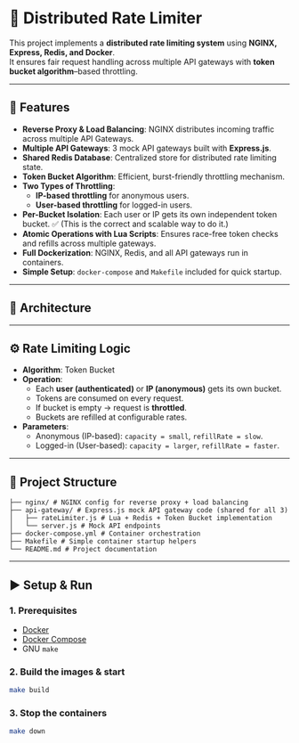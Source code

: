 # 🚦 Distributed Rate Limiter

This project implements a **distributed rate limiting system** using **NGINX, Express, Redis, and Docker**.  
It ensures fair request handling across multiple API gateways with **token bucket algorithm**–based throttling.

---

## 📌 Features

- **Reverse Proxy & Load Balancing**: NGINX distributes incoming traffic across multiple API Gateways.  
- **Multiple API Gateways**: 3 mock API gateways built with **Express.js**.  
- **Shared Redis Database**: Centralized store for distributed rate limiting state.  
- **Token Bucket Algorithm**: Efficient, burst-friendly throttling mechanism.  
- **Two Types of Throttling**:
  - **IP-based throttling** for anonymous users.
  - **User-based throttling** for logged-in users.
- **Per-Bucket Isolation**: Each user or IP gets its own independent token bucket. ✅ (This is the correct and scalable way to do it.)  
- **Atomic Operations with Lua Scripts**: Ensures race-free token checks and refills across multiple gateways.  
- **Full Dockerization**: NGINX, Redis, and all API gateways run in containers.  
- **Simple Setup**: `docker-compose` and `Makefile` included for quick startup.

---

## 📐 Architecture



---

## ⚙️ Rate Limiting Logic

- **Algorithm**: Token Bucket
- **Operation**:
  - Each **user (authenticated)** or **IP (anonymous)** gets its own bucket.
  - Tokens are consumed on every request.
  - If bucket is empty → request is **throttled**.
  - Buckets are refilled at configurable rates.
- **Parameters**:
  - Anonymous (IP-based): `capacity = small`, `refillRate = slow`.
  - Logged-in (User-based): `capacity = larger`, `refillRate = faster`.

---

## 📂 Project Structure
```
├── nginx/ # NGINX config for reverse proxy + load balancing
├── api-gateway/ # Express.js mock API gateway code (shared for all 3)
│   ├── rateLimiter.js # Lua + Redis + Token Bucket implementation
│   └── server.js # Mock API endpoints
├── docker-compose.yml # Container orchestration
├── Makefile # Simple container startup helpers
└── README.md # Project documentation
```


---

## ▶️ Setup & Run

### 1. Prerequisites
- [Docker](https://www.docker.com/)  
- [Docker Compose](https://docs.docker.com/compose/)  
- GNU `make`

### 2. Build the images & start
```bash
make build
```

### 3. Stop the containers
```bash
make down
```

